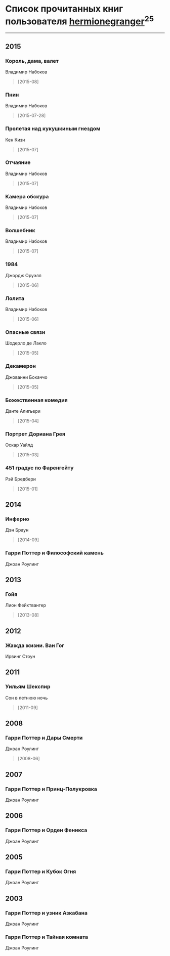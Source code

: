 # Список прочитанных книг пользователя [hermionegranger](https://vk.com/katydovydova)<sup>25</sup>
---

## 2015

### Король, дама, валет
Владимир Набоков
> [2015-08] 


### Пнин
Владимир Набоков
> [2015-07-28] 


### Пролетая над кукушкиным гнездом
Кен Кизи
> [2015-07] 


### Отчаяние
Владимир Набоков
> [2015-07] 


### Камера обскура
Владимир Набоков
> [2015-07] 


### Волшебник
Владимир Набоков
> [2015-07] 


### 1984
Джордж Оруэлл
> [2015-06] 


### Лолита
Владимир Набоков
> [2015-06] 


### Опасные связи
Шодерло де Лакло
> [2015-05] 


### Декамерон
Джованни Бокаччо
> [2015-05] 


### Божественная комедия
Данте Алигьери
> [2015-04] 


### Портрет Дориана Грея
Оскар Уайлд
> [2015-03] 


### 451 градус по Фаренгейту
Рэй Бредбери
> [2015-01] 



## 2014

### Инферно
Дэн Браун
> [2014-09] 


### Гарри Поттер и Философский камень
Джоан Роулинг



## 2013

### Гойя
Лион Фейхтвангер
> [2013-08] 



## 2012

### Жажда жизни. Ван Гог
Ирвинг Стоун



## 2011

### Уильям Шекспир
Сон в летнюю ночь
> [2011-09] 



## 2008

### Гарри Поттер и Дары Смерти
Джоан Роулинг
> [2008-06] 





## 2007

### Гарри Поттер и Принц-Полукровка
Джоан Роулинг



## 2006

### Гарри Поттер и Орден Феникса
Джоан Роулинг



## 2005

### Гарри Поттер и Кубок Огня
Джоан Роулинг



## 2003

### Гарри Поттер и узник Азкабана
Джоан Роулинг


### Гарри Поттер и Тайная комната
Джоан Роулинг



